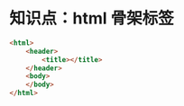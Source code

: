 # 知识点：html 骨架标签

```html
<html>
    <header>
        <title></title>
    </header>
    <body>
    </body>
</html>
```